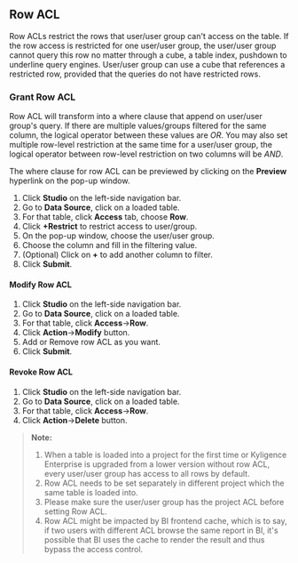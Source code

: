 ## Row ACL

Row ACLs restrict the rows that user/user group can't access on the table. If the row access is restricted for one user/user group, the user/user group cannot query this row no matter through a cube, a table index, pushdown to underline query engines. User/user group can use a cube that references a restricted row, provided that the queries do not have restricted rows.

### Grant Row ACL

Row ACL will transform into a where clause that append on user/user group's query. If there are multiple values/groups filtered for the same column, the logical operator between these values are *OR*.  You may also set multiple row-level restriction at the same time for a user/user group, the logical operator between row-level restriction on two columns will be *AND*.

The where clause for row ACL can be previewed by clicking on the **Preview** hyperlink on the pop-up window. 

1. Click **Studio** on the left-side navigation bar.
2. Go to **Data Source**, click on a loaded table.
3. For that table, click **Access** tab, choose **Row**. 
4. Click **+Restrict** to restrict access to user/group. 
5. On the pop-up window, choose the user/user group.
6. Choose the column and fill in the filtering value.
7. (Optional) Click on **+** to add another column to filter. 
8. Click **Submit**.


#### Modify Row ACL

1. Click **Studio** on the left-side navigation bar.
2. Go to **Data Source**, click on a loaded table.
3. For that table, click **Access**->**Row**. 
4. Click **Action**->**Modify** button.
5. Add or Remove row ACL as you want.
6. Click **Submit**.

#### Revoke Row ACL

1. Click **Studio** on the left-side navigation bar.
2. Go to **Data Source**, click on a loaded table.
3. For that table, click **Access**->**Row**. 
4. Click **Action**->**Delete** button.



> **Note:**
>
> 1. When a table is loaded into a project for the first time or Kyligence Enterprise is upgraded from a lower version without row ACL, every user/user group has access to all rows by default.
> 2. Row ACL needs to be set separately in different project which the same table is loaded into.
> 3. Please make sure the user/user group has the project ACL before setting Row ACL.
> 4. Row ACL might be impacted by BI frontend cache, which is to say, if two users with different ACL browse the same report in BI, it's possible that BI uses the cache to render the result and thus bypass the access control.  

